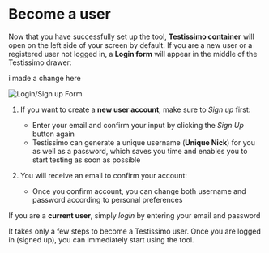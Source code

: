 # Become a user
Now that you have successfully set up the tool, **Testissimo container** will open on the left side of your screen by default. If you are a new user or a registered user not logged in, a **Login form** will appear in the middle of the Testissimo drawer:

i made a change here

![Login/Sign up Form](https://testissimo.github.io/documentation/images/bu-login.png)

1. If you want to create a **new user account**, make sure to *Sign up* first:
    - Enter your email and confirm your input by clicking the *Sign Up* button again
    - Testissimo can generate a unique username (**Unique Nick**) for you as well as a password, which saves you time and enables you to start testing as soon as possible
    
2. You will receive an email to confirm your account:
    - Once you confirm account, you can change both username and password according to personal preferences
    
If you are a **current user**, simply *login* by entering your email and password

It takes only a few steps to become a Testissimo user. Once you are logged in (signed up), you can immediately start using the tool.
